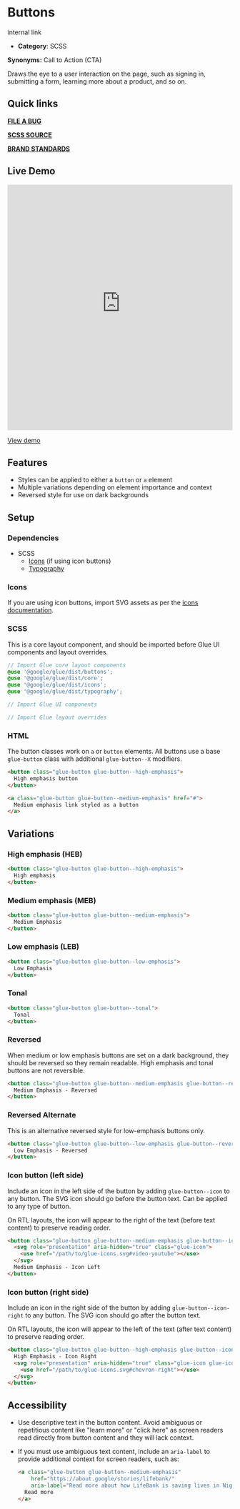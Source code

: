 # Buttons

internal link

<!--*
# Document freshness: For more information, see internal link
freshness: { owner: 'glue-eng-core' reviewed: '2023-07-05' }
*-->



-   **Category**: SCSS

**Synonyms:** Call to Action (CTA)

Draws the eye to a user interaction on the page, such as signing in, submitting
a form, learning more about a product, and so on.

## Quick links

<section class="multicol">

**[FILE A BUG](https://b.corp.google.com/issues/new?component=86195&template=326202&title=%5BButtons%5D)**

**[SCSS SOURCE](/src/buttons/_index.scss)**

**[BRAND STANDARDS](https://standards.google/guidelines/marketing-web-standards/components/buttons-links.html)**

</section>

## Live Demo

<iframe src="https://28-0-dot-glue-demo.appspot.com/standards-demos/components/buttons/"
        width="100%" height="550" style="border:0;max-width:760px;"></iframe>

[View demo](https://28-0-dot-glue-demo.appspot.com/standards-demos/components/buttons/)

## Features

-   Styles can be applied to either a `button` or `a` element
-   Multiple variations depending on element importance and context
-   Reversed style for use on dark backgrounds

## Setup

### Dependencies

-   SCSS
    -   [Icons](/docs/components/icons.md) (if using icon
        buttons)
    -   [Typography](/docs/components/typography.md)

### Icons

If you are using icon buttons, import SVG assets as per the
[icons documentation](/docs/components/icons.md).

### SCSS

This is a core layout component, and should be imported before Glue UI
components and layout overrides.

```scss
// Import Glue core layout components
@use '@google/glue/dist/buttons';
@use '@google/glue/dist/core';
@use '@google/glue/dist/icons';
@use '@google/glue/dist/typography';

// Import Glue UI components

// Import Glue layout overrides
```


### HTML

The button classes work on `a` or `button` elements. All buttons use a base
`glue-button` class with additional `glue-button--X` modifiers.

```html
<button class="glue-button glue-button--high-emphasis">
  High emphasis button
</button>

<a class="glue-button glue-button--medium-emphasis" href="#">
  Medium emphasis link styled as a button
</a>
```

## Variations

### High emphasis (HEB)

```html
<button class="glue-button glue-button--high-emphasis">
  High emphasis
</button>
```

### Medium emphasis (MEB)

```html
<button class="glue-button glue-button--medium-emphasis">
  Medium Emphasis
</button>
```

### Low emphasis (LEB)

```html
<button class="glue-button glue-button--low-emphasis">
  Low Emphasis
</button>
```

### Tonal

```html
<button class="glue-button glue-button--tonal">
  Tonal
</button>
```

### Reversed

When medium or low emphasis buttons are set on a dark background, they should be
reversed so they remain readable. High emphasis and tonal buttons are not
reversible.

```html
<button class="glue-button glue-button--medium-emphasis glue-button--reversed">
  Medium Emphasis - Reversed
</button>
```

### Reversed Alternate

This is an alternative reversed style for low-emphasis buttons only.

```html
<button class="glue-button glue-button--low-emphasis glue-button--reversed-alternate">
  Low Emphasis - Reversed
</button>
```

### Icon button (left side)

Include an icon in the left side of the button by adding `glue-button--icon` to
any button. The SVG icon should go before the button text. Can be applied to any
type of button.

On RTL layouts, the icon will appear to the right of the text (before text
content) to preserve reading order.

```html
<button class="glue-button glue-button--medium-emphasis glue-button--icon">
  <svg role="presentation" aria-hidden="true" class="glue-icon">
    <use href="/path/to/glue-icons.svg#video-youtube"></use>
  </svg>
  Medium Emphasis - Icon Left
</button>
```

### Icon button (right side)

Include an icon in the right side of the button by adding
`glue-button--icon-right` to any button. The SVG icon should go after the button
text.

On RTL layouts, the icon will appear to the left of the text (after text
content) to preserve reading order.

```html
<button class="glue-button glue-button--high-emphasis glue-button--icon-right">
  High Emphasis - Icon Right
  <svg role="presentation" aria-hidden="true" class="glue-icon glue-icon--arrow-forward">
    <use href="/path/to/glue-icons.svg#chevron-right"></use>
  </svg>
</button>
```

## Accessibility

-   Use descriptive text in the button content. Avoid ambiguous or repetitious
    content like "learn more" or "click here" as screen readers read directly
    from button content and they will lack context.
-   If you must use ambiguous text content, include an `aria-label` to provide
    additional context for screen readers, such as:

    ```html
    <a class="glue-button glue-button--medium-emphasis"
        href="https://about.google/stories/lifebank/"
        aria-label="Read more about how LifeBank is saving lives in Nigeria">
      Read more
    </a>
    ```
